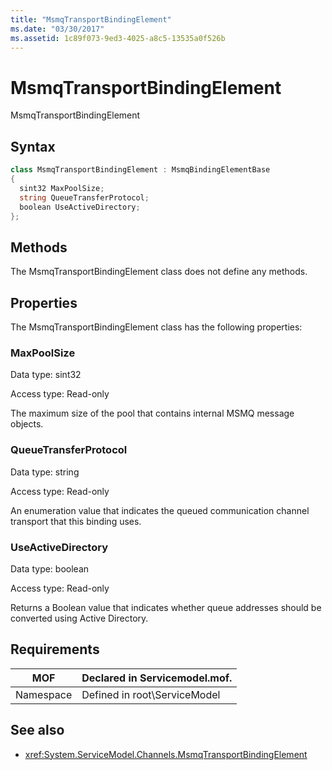 ```yaml
---
title: "MsmqTransportBindingElement"
ms.date: "03/30/2017"
ms.assetid: 1c89f073-9ed3-4025-a8c5-13535a0f526b
---
```

# MsmqTransportBindingElement
MsmqTransportBindingElement  
  
## Syntax  
  
```csharp
class MsmqTransportBindingElement : MsmqBindingElementBase  
{  
  sint32 MaxPoolSize;  
  string QueueTransferProtocol;  
  boolean UseActiveDirectory;  
};  
```  
  
## Methods  
 The MsmqTransportBindingElement class does not define any methods.  
  
## Properties  
 The MsmqTransportBindingElement class has the following properties:  
  
### MaxPoolSize  
 Data type: sint32  
  
 Access type: Read-only  
  
 The maximum size of the pool that contains internal MSMQ message objects.  
  
### QueueTransferProtocol  
 Data type: string  
  
 Access type: Read-only  
  
 An enumeration value that indicates the queued communication channel transport that this binding uses.  
  
### UseActiveDirectory  
 Data type: boolean  
  
 Access type: Read-only  
  
 Returns a Boolean value that indicates whether queue addresses should be converted using Active Directory.  
  
## Requirements  
  
|MOF|Declared in Servicemodel.mof.|  
|---------|-----------------------------------|  
|Namespace|Defined in root\ServiceModel|  
  
## See also
- <xref:System.ServiceModel.Channels.MsmqTransportBindingElement>
